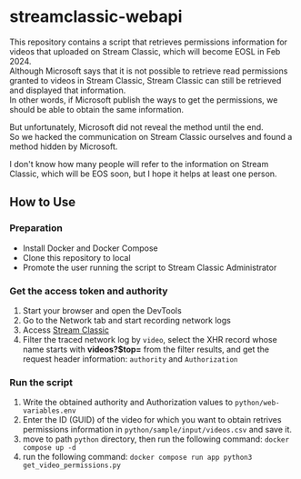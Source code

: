 # streamclassic-webapi

This repository contains a script that retrieves permissions information for videos that uploaded on Stream Classic, which will become EOSL in Feb 2024.  
Although Microsoft says that it is not possible to retrieve read permissions granted to videos in Stream Classic, Stream Classic can still be retrieved and displayed that information.  
In other words, if Microsoft publish the ways to get the permissions, we should be able to obtain the same information.

But unfortunately, Microsoft did not reveal the method until the end.  
So we hacked the communication on Stream Classic ourselves and found a method hidden by Microsoft.  

I don't know how many people will refer to the information on Stream Classic, which will be EOS soon, but I hope it helps at least one person.

## How to Use

### Preparation

- Install Docker and Docker Compose
- Clone this repository to local
- Promote the user running the script to Stream Classic Administrator

### Get the access token and authority

1. Start your browser and open the DevTools
1. Go to the Network tab and start recording network logs
1. Access [Stream Classic](https://web.microsoftstream.com/)
1. Filter the traced network log by `video`, select the XHR record whose name starts with **videos?$top=** from the filter results, and get the request header information: `authority` and `Authorization`

### Run the script

1. Write the obtained authority and Authorization values to `python/web-variables.env`
1. Enter the ID (GUID) of the video for which you want to obtain retrives permissions information in `python/sample/input/videos.csv` and save it.
1. move to path `python` directory, then run the following command: `docker compose up -d`
1. run the following command: `docker compose run app python3 get_video_permissions.py`

